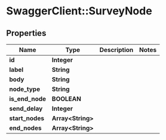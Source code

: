 # SwaggerClient::SurveyNode

## Properties
Name | Type | Description | Notes
------------ | ------------- | ------------- | -------------
**id** | **Integer** |  | 
**label** | **String** |  | 
**body** | **String** |  | 
**node_type** | **String** |  | 
**is_end_node** | **BOOLEAN** |  | 
**send_delay** | **Integer** |  | 
**start_nodes** | **Array&lt;String&gt;** |  | 
**end_nodes** | **Array&lt;String&gt;** |  | 


